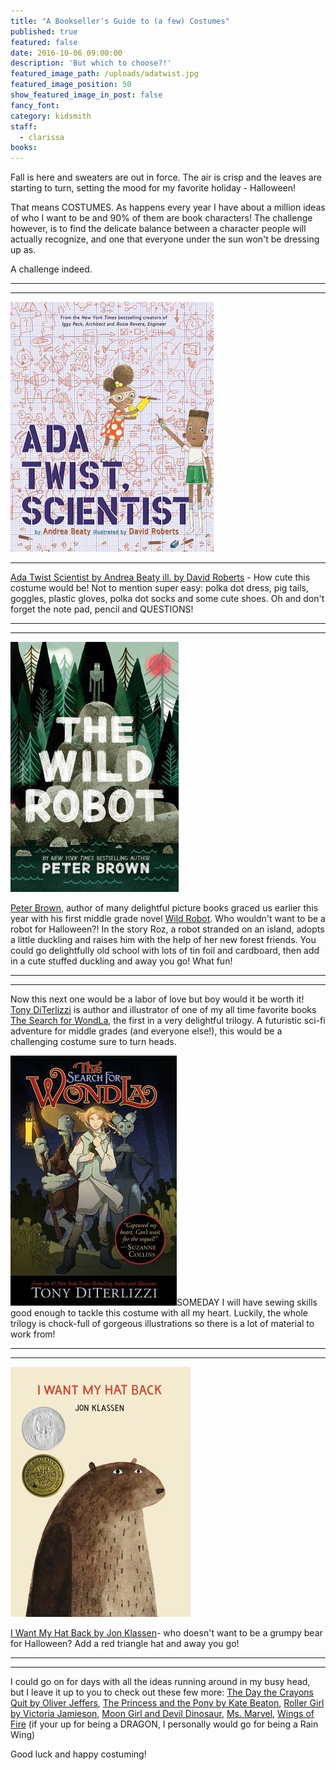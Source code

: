 ```yaml
---
title: "A Bookseller's Guide to (a few) Costumes"
published: true
featured: false
date: 2016-10-06 09:00:00
description: 'But which to choose?!'
featured_image_path: /uploads/adatwist.jpg
featured_image_position: 50
show_featured_image_in_post: false
fancy_font:
category: kidsmith
staff:
  - clarissa
books:
---
```



Fall is here and sweaters are out in force. The air is crisp and the leaves are starting to turn, setting the mood for my favorite holiday - Halloween!

That means COSTUMES. As happens every year I have about a million ideas of who I want to be and 90% of them are book characters! The challenge however, is to find the delicate balance between a character people will actually recognize, and one that everyone under the sun won't be dressing up as.

A challenge indeed.

---

---

![](/uploads/versions/adatwist---x----325-400x---.jpg)

---

[Ada Twist Scientist by Andrea Beaty ill. by David Roberts](http://www.brooklinebooksmith-shop.com/book/9781419721373) - How cute this costume would be! Not to mention super easy: polka dot dress, pig tails, goggles, plastic gloves, polka dot socks and some cute shoes. Oh and don't forget the note pad, pencil and QUESTIONS!

---

---

![](/uploads/versions/wild-robot---x----269-400x---.jpg)

[Peter Brown](http://www.peterbrownstudio.com/), author of many delightful picture books graced us earlier this year with his first middle grade novel [Wild Robot](http://www.brooklinebooksmith-shop.com/book/9780316381994). Who wouldn't want to be a robot for Halloween?! In the story Roz, a robot stranded on an island, adopts a little duckling and raises him with the help of her new forest friends. You could go delightfully old school with lots of tin foil and cardboard, then add in a cute stuffed duckling and away you go! What fun!

---

---

Now this next one would be a labor of love but boy would it be worth it! [Tony DiTerlizzi](http://diterlizzi.com/home/art-gallery/) is author and illustrator of one of my all time favorite books [The Search for WondLa](http://www.brooklinebooksmith-shop.com/book/9781416983118), the first in a very delightful trilogy. A futuristic sci-fi adventure for middle grades (and everyone else!), this would be a challenging costume sure to turn heads.

![](/uploads/versions/search-for-wondla---x----266-400x---.jpg)SOMEDAY I will have sewing skills good enough to tackle this costume with all my heart. Luckily, the whole trilogy is chock-full of gorgeous illustrations so there is a lot of material to work from!

---

---

![](/uploads/versions/i-want-my-hat-back---x----288-400x---.jpg)

[I Want My Hat Back by Jon Klassen](http://www.brooklinebooksmith-shop.com/book/9780763655983)- who doesn't want to be a grumpy bear for Halloween? Add a red triangle hat and away you go!

---

---

I could go on for days with all the ideas running around in my busy head, but I leave it up to you to check out these few more: [The Day the Crayons Quit by Oliver Jeffers](http://www.brooklinebooksmith-shop.com/book/9780399255373), [The Princess and the Pony by Kate Beaton](http://www.brooklinebooksmith-shop.com/book/9780545637084), [Roller Girl by Victoria Jamieson](http://www.brooklinebooksmith-shop.com/book/9780803740167), [Moon Girl and Devil Dinosaur](http://www.brooklinebooksmith-shop.com/book/9781302900052), [Ms. Marvel](http://www.brooklinebooksmith-shop.com/book/9780785196112), [Wings of Fire](http://www.brooklinebooksmith-shop.com/book/9780545349253) (if your up for being a DRAGON, I personally would go for being a Rain Wing)

Good luck and happy costuming!
